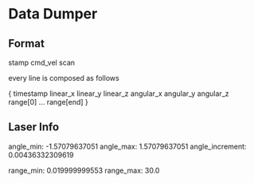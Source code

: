 # Data Dumper

## Format

   stamp cmd_vel scan

every line is composed as follows

{ timestamp linear_x linear_y linear_z angular_x angular_y angular_z range[0] ... range[end] }

## Laser Info

angle_min: -1.57079637051
angle_max: 1.57079637051
angle_increment: 0.00436332309619

range_min: 0.019999999553
range_max: 30.0